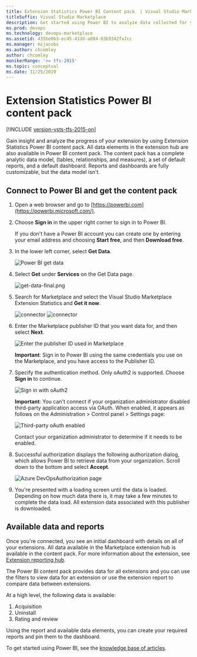 ```yaml
---
title: Extension Statistics Power BI Content pack  | Visual Studio Marketplace
titleSuffix: Visual Studio Marketplace
description: Get started using Power BI to analyze data collected for your extension on Visual Studio Marketplace 
ms.prod: devops
ms.technology: devops-marketplace
ms.assetid: 435be0b3-ec45-41dd-a804-03b9342fa7cc
ms.manager: mijacobs
ms.author: chcomley
author: chcomley
monikerRange: '>= tfs-2015'
ms.topic: conceptual
ms.date: 11/25/2019
---
```


# Extension Statistics Power BI content pack

[!INCLUDE [version-vsts-tfs-2015-on](../boards/_shared/version-vsts-tfs-2015-on.md)]

Gain insight and analyze the progress of your extension by using Extension Statistics Power BI content pack. All data elements in the extension hub are also available in Power BI content pack.
The content pack has a complete analytic data model, (tables, relationships, and measures), a set of default reports, and a default dashboard. Reports and dashboards are fully customizable, but the data model isn't.

## Connect to Power BI and get the content pack

1. Open a web browser and go to [https://powerbi.com](https://powerbi.microsoft.com/).

2. Choose **Sign in** in the upper right corner to sign in to Power BI.

   If you don't have a Power BI account you can create one by entering your email address and choosing **Start free**, and then **Download free**.

3. In the lower left corner, select **Get Data**.

   ![Power BI get data](media/power-bi-get-data.png)

4. Select **Get** under **Services** on the Get Data page.

    ![get-data-final.png](media/get-data-final.png)

5. Search for Marketplace and select the Visual Studio Marketplace Extension Statistics and **Get it now**.

    ![connector](media/search.png)
    ![connector](media/content-pack-details.png)

6. Enter the Marketplace publisher ID that you want data for, and then select **Next**.

    ![Enter the publisher ID used in Marketplace](media/addpublisherid.png)  

    **Important**: Sign in to Power BI using the same credentials you use on the Marketplace, and you have access to the Publisher ID. 

7. Specify the authentication method. Only oAuth2 is supported. Choose **Sign in** to continue.

    ![Sign in with oAuth2](media/connect-to-vs-team-services-auth.png)  

    **Important**: You can't connect if your organization administrator disabled third-party application access via OAuth. When enabled, it appears as follows on the Administration > Control panel > Settings page:  

    ![Third-party oAuth enabled](media/Screen5.png)  

    Contact your organization administrator to determine if it needs to be enabled.

8. Successful authorization displays the following authorization dialog, which allows Power BI to retrieve data from your organization. Scroll down to the bottom and select **Accept**.

    ![Azure DevOpsAuthorization page](media/Screen6.png)  

9. You're presented with a loading screen until the data is loaded. Depending on how much data there is, it may take a few minutes to complete the data load. All extension data associated with this publisher is downloaded.

## Available data and reports

Once you're connected, you see an initial dashboard with details on all of your extensions. All data available in the Marketplace extension hub is available in the content pack. For more information about the extension, see [Extension reporting hub](/azure/devops/extend/extension-report).

The Power BI content pack provides data for all extensions and you can use the filters to view data for an extension or use the extension report to compare data between extensions.

At a high level, the following data is available:

1. Acquisition
2. Uninstall
3. Rating and review

Using the report and available data elements, you can create your required reports and pin them to the dashboard.

To get started using Power BI, see the [knowledge base of articles](https://support.powerbi.com/).
